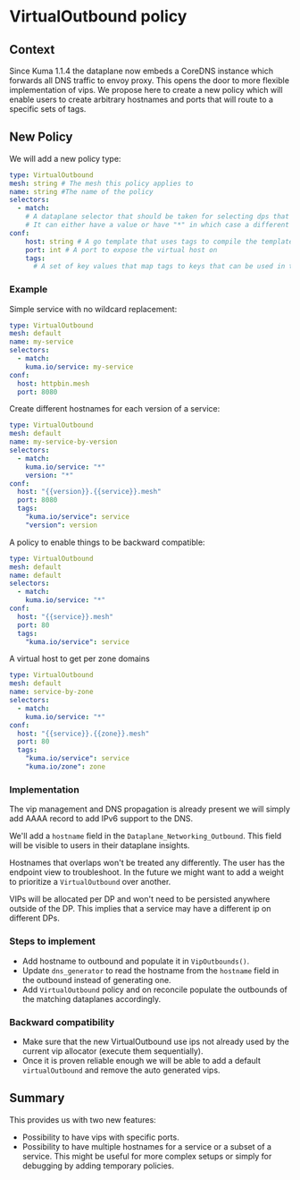 # VirtualOutbound policy

## Context

Since Kuma 1.1.4 the dataplane now embeds a CoreDNS instance which forwards all DNS traffic to envoy proxy.
This opens the door to more flexible implementation of vips.
We propose here to create a new policy which will enable users to create arbitrary hostnames and ports that will route to a specific sets of tags.

## New Policy

We will add a new policy type:

```yaml
type: VirtualOutbound
mesh: string # The mesh this policy applies to
name: string #The name of the policy
selectors:
  - match:
    # A dataplane selector that should be taken for selecting dps that should have a hostPort generated.
    # It can either have a value or have "*" in which case a different vip will be generated for each tuple
conf:
    host: string # A go template that uses tags to compile the template
    port: int # A port to expose the virtual host on
    tags:
      # A set of key values that map tags to keys that can be used in the template of host
```

### Example

Simple service with no wildcard replacement:

```yaml
type: VirtualOutbound
mesh: default
name: my-service
selectors:
  - match:
    kuma.io/service: my-service
conf:
  host: httpbin.mesh
  port: 8080
```

Create different hostnames for each version of a service:

```yaml
type: VirtualOutbound
mesh: default
name: my-service-by-version
selectors:
  - match:
    kuma.io/service: "*"
    version: "*"
conf:
  host: "{{version}}.{{service}}.mesh"
  port: 8080
  tags:
    "kuma.io/service": service
    "version": version
```

A policy to enable things to be backward compatible:

```yaml
type: VirtualOutbound
mesh: default
name: default
selectors:
  - match:
    kuma.io/service: "*"
conf:
  host: "{{service}}.mesh"
  port: 80
  tags:
    "kuma.io/service": service
```

A virtual host to get per zone domains

```yaml
type: VirtualOutbound
mesh: default
name: service-by-zone
selectors:
  - match:
    kuma.io/service: "*"
conf:
  host: "{{service}}.{{zone}}.mesh"
  port: 80
  tags:
    "kuma.io/service": service
    "kuma.io/zone": zone
```

### Implementation
The vip management and DNS propagation is already present we will simply add AAAA record to add IPv6 support to the DNS.

We'll add a `hostname` field in the `Dataplane_Networking_Outbound`.
This field will be visible to users in their dataplane insights.

Hostnames that overlaps won't be treated any differently. The user has the endpoint view to troubleshoot.
In the future we might want to add a weight to prioritize a `VirtualOutbound` over another.

VIPs will be allocated per DP and won't need to be persisted anywhere outside of the DP.
This implies that a service may have a different ip on different DPs.

### Steps to implement

- Add hostname to outbound and populate it in `VipOutbounds()`.
- Update `dns_generator` to read the hostname from the `hostname` field in the outbound instead of generating one.
- Add `VirtualOutbound` policy and on reconcile populate the outbounds of the matching dataplanes accordingly.

### Backward compatibility

- Make sure that the new VirtualOutbound use ips not already used by the current vip allocator (execute them sequentially).
- Once it is proven reliable enough we will be able to add a default `virtualOutbound` and remove the auto generated vips.

## Summary

This provides us with two new features:

- Possibility to have vips with specific ports.
- Possibility to have multiple hostnames for a service or a subset of a service. This might be useful for more complex setups or simply for debugging by adding temporary policies.
